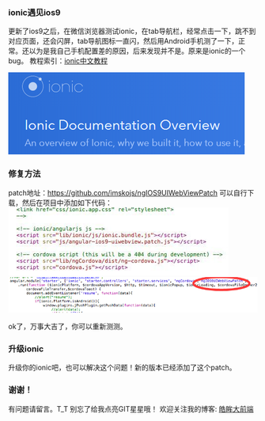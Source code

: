 ### ionic遇见ios9
更新了ios9之后，在微信浏览器测试ionic，在tab导航栏，经常点击一下，跳不到对应页面，还会闪屏，tab导航图标一直闪，然后用Android手机测了一下，正常。还以为是我自己手机配置差的原因，后来发现并不是。原来是ionic的一个bug。
教程索引：[ionic中文教程](/README.md)
<!--more-->
![](/assets/ionic.png)


### 修复方法
patch地址：https://github.com/imskojs/ngIOS9UIWebViewPatch
可以自行下载，然后在项目中添加如下代码：
![](/assets/ionic_patch_1.jpg)
![](/assets/ionic_patch_2.png)

ok了，万事大吉了，你可以重新测测。

### 升级ionic
升级你的ionic吧，也可以解决这个问题！新的版本已经添加了这个patch。

### 谢谢！
有问题请留言。T_T  别忘了给我点亮GIT星星哦！
欢迎关注我的博客: [皓眸大前端](http://www.haomou.net/)

